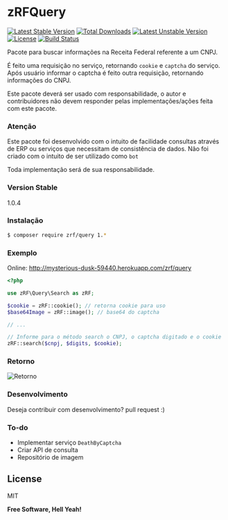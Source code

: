# zRFQuery

[![Latest Stable Version](https://poser.pugx.org/zrf/query/v/stable)](https://packagist.org/packages/zrf/query) [![Total Downloads](https://poser.pugx.org/zrf/query/downloads)](https://packagist.org/packages/zrf/query) [![Latest Unstable Version](https://poser.pugx.org/zrf/query/v/unstable)](https://packagist.org/packages/zrf/query) [![License](https://poser.pugx.org/zrf/query/license)](https://packagist.org/packages/zrf/query)
[![Build Status](https://travis-ci.org/juniorb2ss/zrf.svg?branch=master)](https://travis-ci.org/juniorb2ss/zrf)

Pacote para buscar informações na Receita Federal referente a um CNPJ.

É feito uma requisição no serviço, retornando `cookie` e `captcha` do serviço. Após usuário informar
o captcha é feito outra requisição, retornando informações do CNPJ.

Este pacote deverá ser usado com responsabilidade, o autor e contribuidores não devem responder pelas implementações/ações feita com este pacote.

### Atenção

Este pacote foi desenvolvido com o intuito de facilidade consultas através de ERP ou serviços que necessitam de consistência de dados. Não foi criado com o intuito de ser utilizado como `bot`

Toda implementação será de sua responsabilidade.

### Version Stable
1.0.4

### Instalação

```sh
$ composer require zrf/query 1.*
```
### Exemplo

Online: http://mysterious-dusk-59440.herokuapp.com/zrf/query

```php
<?php

use zRF\Query\Search as zRF;

$cookie = zRF::cookie(); // retorna cookie para uso
$base64Image = zRF::image(); // base64 do captcha

// ...

// Informe para o método search o CNPJ, o captcha digitado e o cookie
zRF::search($cnpj, $digits, $cookie);
```

### Retorno
![Retorno](http://s32.postimg.org/r60gurdg5/Screenshot_from_2016_04_28_18_43_13.png)

### Desenvolvimento
Deseja contribuir com desenvolvimento? pull request :)

### To-do
- Implementar serviço `DeathByCaptcha`
- Criar API de consulta
- Repositório de imagem

License
----
MIT

**Free Software, Hell Yeah!**

[//]: # (These are reference links used in the body of this note and get stripped out when the markdown processor does its job. There is no need to format nicely because it shouldn't be seen. Thanks SO - http://stackoverflow.com/questions/4823468/store-comments-in-markdown-syntax)


